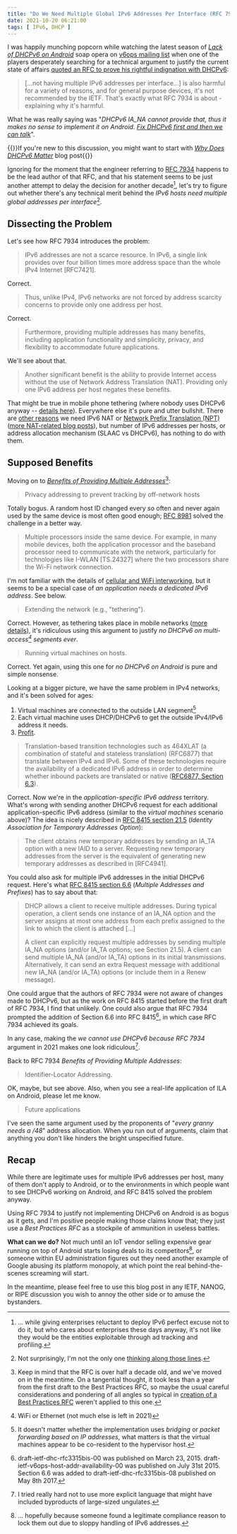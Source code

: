 ```yaml
---
title: "Do We Need Multiple Global IPv6 Addresses Per Interface (RFC 7934)"
date: 2021-10-20 06:21:00
tags: [ IPv6, DHCP ]
---
```

I was happily munching popcorn while watching the latest season of _[Lack of DHCPv6 on Android](https://mailarchive.ietf.org/arch/msg/v6ops/LsWLNn7jBuNkjKlLzeZOTCrnPN8/)_ soap opera on [v6ops mailing list](https://mailarchive.ietf.org/arch/browse/v6ops/) when one of the players desperately searching for a technical argument to justify the current state of affairs [quoted an RFC to prove his rightful indignation with DHCPv6](https://mailarchive.ietf.org/arch/msg/v6ops/7AihJ8u7RotHzOnT-gHrkTQY0RM/):

> [...not having multiple IPv6 addresses per interface...] is also harmful for a variety of reasons, and for general purpose devices, it's not recommended by the IETF. That's exactly what RFC 7934 is about - explaining why it's harmful.

What he was really saying was "_DHCPv6 IA_NA cannot provide that, thus it makes no sense to implement it on Android. [Fix DHCPv6 first and then we can talk](https://mailarchive.ietf.org/arch/msg/v6ops/GeWHsiEm008tMtsWsI96dPND288/)_".
<!--more-->
{{<note info>}}If you're new to this discussion, you might want to start with *[Why Does DHCPv6 Matter](/2021/10/dhcpv6-matters.html)* blog post{{</note>}}

Ignoring for the moment that the engineer referring to [RFC 7934](https://datatracker.ietf.org/doc/html/rfc7934) happens to be the lead author of that RFC, and that his statement seems to be just another attempt to delay the decision for another decade[^2], let's try to figure out whether there's any technical merit behind the _IPv6 hosts need multiple global addresses per interface_[^3].

[^2]: ... while giving enterprises reluctant to deploy IPv6 perfect excuse not to do it, but who cares about enterprises these days anyway, it's not like they would be the entities exploitable through ad tracking and profiling.

[^3]: Not surprisingly, I'm not the only one [thinking along those lines](https://mailarchive.ietf.org/arch/msg/v6ops/XDpXyn_Nt0m8nv7CErumDcwV0S4/).

## Dissecting the Problem

Let's see how RFC 7934 introduces the problem:

> IPv6 addresses are not a scarce resource.  In IPv6, a single link provides over four billion times more address space than the whole IPv4 Internet [RFC7421].

Correct.

> Thus, unlike IPv4, IPv6 networks are not forced by address scarcity concerns to provide only one address per host.

Correct.

> Furthermore, providing multiple addresses has many benefits, including application functionality and simplicity, privacy, and flexibility to accommodate future applications.

We'll see about that.

> Another significant benefit is the ability to provide Internet access without the use of Network Address Translation (NAT). Providing only one IPv6 address per host negates these benefits.

That might be true in mobile phone tethering (where nobody uses DHCPv6 anyway -- [details here](/2021/10/dhcpv6-matters.html#fnref:1)). Everywhere else it's pure and utter bullshit. There are [other reasons](https://blog.ipspace.net/2011/12/ipv6-multihoming-without-nat-problem.html) we need IPv6 NAT or [Network Prefix Translation (NPT)](https://blog.ipspace.net/2011/12/we-just-might-need-nat66.html) ([more NAT-related blog posts](https://blog.ipspace.net/tag/nat.html)), but number of IPv6 addresses per hosts, or address allocation mechanism (SLAAC vs DHCPv6), has nothing to do with them.

## Supposed Benefits

Moving on to *[Benefits of Providing Multiple Addresses](https://datatracker.ietf.org/doc/html/rfc7934#section-3)*[^4]:

[^4]: Keep in mind that the RFC is over half a decade old, and we've moved on in the meantime. On a tangential thought, it took less than a year from the first draft to the Best Practices RFC, so maybe the usual careful considerations and pondering of all angles so typical in [creation of a Best Practices RFC](https://blog.ipspace.net/2015/02/rfc-7454-bgp-operations-and-security.html) weren't applied to this one.

> Privacy addressing to prevent tracking by off-network hosts

Totally bogus. A random host ID changed every so often and never again used by the same device is most often good enough; [RFC 8981](https://datatracker.ietf.org/doc/html/rfc8981) solved the challenge in a better way.

> Multiple processors inside the same device.  For example, in many mobile devices, both the application processor and the baseband processor need to communicate with the network, particularly for technologies like I-WLAN [TS.24327] where the two processors share the Wi-Fi network connection.

I'm not familiar with the details of [cellular and WiFi interworking](https://en.wikipedia.org/wiki/Mobile_data_offloading#Cellular_and_Wi-Fi_network_interworking),  but it seems to be a special case of *an application needs a dedicated IPv6 address*. See below.

> Extending the network (e.g., "tethering").

Correct. However, as tethering takes place in mobile networks ([more details](/2021/10/dhcpv6-matters.html#fnref:1)), it's ridiculous using this argument to justify *no DHCPv6 on multi-access[^L] segments ever*.

[^L]: WiFi or Ethernet (not much else is left in 2021)

> Running virtual machines on hosts.

Correct. Yet again, using this one for *no DHCPv6 on Android* is pure and simple nonsense.

Looking at a bigger picture, we have the same problem in IPv4 networks, and it's been solved for ages:

1. Virtual machines are connected to the outside LAN segment[^5]
2. Each virtual machine uses DHCP/DHCPv6 to get the outside IPv4/IPv6 address it needs.
3. [Profit](https://en.wikipedia.org/wiki/Gnomes_(South_Park)).

[^5]: It doesn't matter whether the implementation uses *bridging* or *packet forwarding based on IP addresses*, what matters is that the virtual machines appear to be co-resident to the hypervisor host.

> Translation-based transition technologies such as 464XLAT (a combination of stateful and stateless translation) (RFC6877) that translate between IPv4 and IPv6.  Some of these technologies require the availability of a dedicated IPv6 address in order to determine whether inbound packets are translated or native ([RFC6877, Section 6.3](https://datatracker.ietf.org/doc/html/rfc6877#section-6.3)).

Correct. Now we're in the *application-specific IPv6 address* territory. What's wrong with sending another DHCPv6 request for each additional application-specific IPv6 address (similar to the *virtual machines* scenario above)? The idea is nicely described in [RFC 8415 section 21.5](https://datatracker.ietf.org/doc/html/rfc8415#section-21.5) (*Identity Association for Temporary Addresses Option*):

> The client obtains new temporary addresses by sending an IA_TA option with a new IAID to a server.  Requesting new temporary addresses from the server is the equivalent of generating new temporary addresses as described in [RFC4941].

You could also ask for multiple IPv6 addresses in the initial DHCPv6 request. Here's what [RFC 8415 section 6.6](https://datatracker.ietf.org/doc/html/rfc8415#section-6.6) (*Multiple Addresses and Prefixes*) has to say about that:

> DHCP allows a client to receive multiple addresses.  During typical operation, a client sends one instance of an IA_NA option and the server assigns at most one address from each prefix assigned to the link to which the client is attached [...]
> 
>  A client can explicitly request multiple addresses by sending
   multiple IA_NA options (and/or IA_TA options; see Section 21.5).  A client can send multiple IA_NA (and/or IA_TA) options in its initial transmissions.  Alternatively, it can send an extra Request message with additional new IA_NA (and/or IA_TA) options (or include them in a Renew message).

One could argue that the authors of RFC 7934 were not aware of changes made to DHCPv6, but as the work on RFC 8415 started before the first draft of RFC 7934, I find that unlikely. One could also argue that RFC 7934 prompted the addition of Section 6.6 into RFC 8415[^TL], in which case RFC 7934 achieved its goals.

In any case, making the *we cannot use DHCPv6 because RFC 7934* argument in 2021 makes one look ridiculous[^BS].

[^TL]: draft-ietf-dhc-rfc3315bis-00 was published on March 23, 2015. draft-ietf-v6ops-host-addr-availability-00 was published on July 31st 2015. Section 6.6 was added to draft-ietf-dhc-rfc3315bis-08 published on May 8th 2017.

[^BS]: I tried really hard not to use more explicit language that might have included byproducts of large-sized ungulates.

Back to RFC 7934 *Benefits of Providing Multiple Addresses*:

> Identifier-Locator Addressing.

OK, maybe, but see above. Also, when you see a real-life application of ILA on Android, please let me know.

> Future applications

I've seen the same argument used by the proponents of "*every granny needs a /48*" address allocation. When you run out of arguments, claim that anything you don't like hinders the bright unspecified future.

## Recap

While there are legitimate uses for multiple IPv6 addresses per host, many of them don't apply to Android, or to the environments in which people want to see DHCPv6 working on Android, and RFC 8415 solved the problem anyway. 

Using RFC 7934 to justify not implementing DHCPv6 on Android is as bogus as it gets, and I'm positive people making those claims know that; they just use a *Best Practices RFC* as a stockpile of ammunition in useless battles.

**What can we do?** Not much until an IoT vendor selling expensive gear running on top of Android starts losing deals to its competitors[^6], or someone within EU administration figures out they need another example of Google abusing its platform monopoly, at which point the real behind-the-scenes screaming will start. 

In the meantime, please feel free to use this blog post in any IETF, NANOG, or RIPE discussion you wish to annoy the other side or to amuse the bystanders.

[^6]: ... hopefully because someone found a legitimate compliance reason to lock them out due to sloppy handling of IPv6 addresses.

